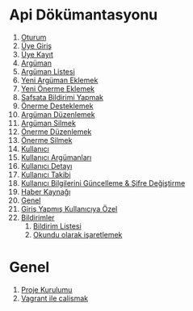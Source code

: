 Api Dökümantasyonu
=======================

1. [Oturum](api/auth)
  1. [Üye Giriş](api/auth/authentication.md)
  2. [Üye Kayıt](api/auth/register.md)
2. [Argüman](api/arguments)
  1. [Argüman Listesi](api/arguments/list.md)
  2. [Yeni Argüman Eklemek](api/arguments/create_argument.md)
  3. [Yeni Önerme Eklemek](api/arguments/create_premise.md)
  4. [Safsata Bildirimi Yapmak](api/arguments/report.md)
  5. [Önerme Desteklemek](api/arguments/support.md)
  6. [Argüman Düzenlemek](api/arguments/edit_argument.md)
  7. [Argüman Silmek](api/arguments/delete_argument.md)
  8. [Önerme Düzenlemek](api/arguments/edit_premise.md)
  9. [Önerme Silmek](api/arguments/delete_premise.md)
3. [Kullanıcı](api/users)
  1. [Kullanıcı Argümanları](api/users/arguments.md)
  2. [Kullanıcı Detayı](api/users/detail.md)
  3. [Kullanıcı Takibi](api/users/follow.md)
  4. [Kullanıcı Bilgilerini Güncelleme & Şifre Değiştirme](api/users/update_profile.md)
4. [Haber Kaynağı](api/newsfeed)
  1. [Genel](api/newsfeed/public_newsfeed.md)
  2. [Giriş Yapmış Kullanıcıya Özel](api/newsfeed/private_newsfeed.md)
4. [Bildirimler](api/notifications)
    1. [Bildirim Listesi](api/notifications/list.md)
    2. [Okundu olarak işaretlemek](api/notifications/mark_read.md)


Genel
==============================
1. [Proje Kurulumu](installation.md)
2. [Vagrant ile calismak](vagrant_installation.md)

